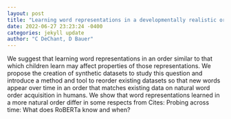 ```yaml
--- 
layout: post 
title: "Learning word representations in a developmentally realistic order" 
date: 2022-06-27 23:23:24 -0400 
categories: jekyll update 
author: "C DeChant, D Bauer" 
--- 
```

We suggest that learning word representations in an order similar to that which children learn may affect properties of those representations. We propose the creation of synthetic datasets to study this question and introduce a method and tool to reorder existing datasets so that new words appear over time in an order that matches existing data on natural word order acquisition in humans. We show that word representations learned in a more natural order differ in some respects from Cites: Probing across time: What does RoBERTa know and when?